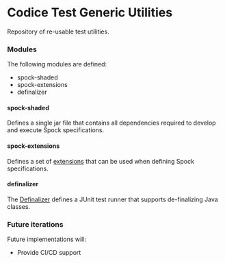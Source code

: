 # Codice Test Generic Utilities
Repository of re-usable test utilities.

### Modules
The following modules are defined:
* spock-shaded
* spock-extensions
* definalizer
 
#### spock-shaded
Defines a single jar file that contains all dependencies required to develop and execute Spock specifications.

#### spock-extensions
Defines a set of [extensions](spock-extensions/README.md) that can be used when defining Spock specifications.

#### definalizer
The [Definalizer](definalizer/README.md) defines a JUnit test runner that supports de-finalizing Java classes.

### Future iterations
Future implementations will:
* Provide CI/CD support
